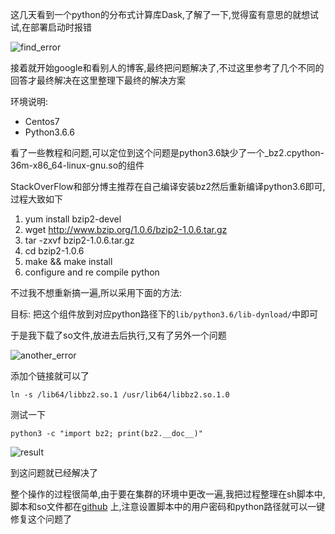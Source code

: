 这几天看到一个python的分布式计算库Dask,了解了一下,觉得蛮有意思的就想试试,在部署启动时报错

![find_error](https://s1.ax1x.com/2018/08/27/PqBGbF.png)

接着就开始google和看别人的博客,最终把问题解决了,不过这里参考了几个不同的回答才最终解决在这里整理下最终的解决方案

环境说明:

- Centos7
- Python3.6.6

看了一些教程和问题,可以定位到这个问题是python3.6缺少了一个_bz2.cpython-36m-x86_64-linux-gnu.so的组件

StackOverFlow和部分博主推荐在自己编译安装bz2然后重新编译python3.6即可,过程大致如下

1. yum install  bzip2-devel
2. wget http://www.bzip.org/1.0.6/bzip2-1.0.6.tar.gz
3. tar -zxvf bzip2-1.0.6.tar.gz
4. cd bzip2-1.0.6
5. make && make install
6. configure and re compile python

不过我不想重新搞一遍,所以采用下面的方法:

目标: 把这个组件放到对应python路径下的`lib/python3.6/lib-dynload/`中即可

于是我下载了so文件,放进去后执行,又有了另外一个问题

![another_error](https://s1.ax1x.com/2018/08/27/PqBM3q.png)

添加个链接就可以了

```shell
ln -s /lib64/libbz2.so.1 /usr/lib64/libbz2.so.1.0
```

测试一下

```shell
python3 -c "import bz2; print(bz2.__doc__)"
```

![result](https://s1.ax1x.com/2018/08/27/PqB8DU.png)

到这问题就已经解决了

整个操作的过程很简单,由于要在集群的环境中更改一遍,我把过程整理在sh脚本中,脚本和so文件都在[github](https://github.com/Aitical/fix_import__bz2_error) 上,注意设置脚本中的用户密码和python路径就可以一键修复这个问题了